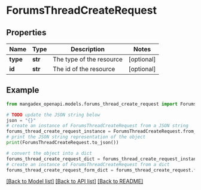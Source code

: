 # ForumsThreadCreateRequest


## Properties

Name | Type | Description | Notes
------------ | ------------- | ------------- | -------------
**type** | **str** | The type of the resource | [optional] 
**id** | **str** | The id of the resource | [optional] 

## Example

```python
from mangadex_openapi.models.forums_thread_create_request import ForumsThreadCreateRequest

# TODO update the JSON string below
json = "{}"
# create an instance of ForumsThreadCreateRequest from a JSON string
forums_thread_create_request_instance = ForumsThreadCreateRequest.from_json(json)
# print the JSON string representation of the object
print(ForumsThreadCreateRequest.to_json())

# convert the object into a dict
forums_thread_create_request_dict = forums_thread_create_request_instance.to_dict()
# create an instance of ForumsThreadCreateRequest from a dict
forums_thread_create_request_form_dict = forums_thread_create_request.from_dict(forums_thread_create_request_dict)
```
[[Back to Model list]](../README.md#documentation-for-models) [[Back to API list]](../README.md#documentation-for-api-endpoints) [[Back to README]](../README.md)


